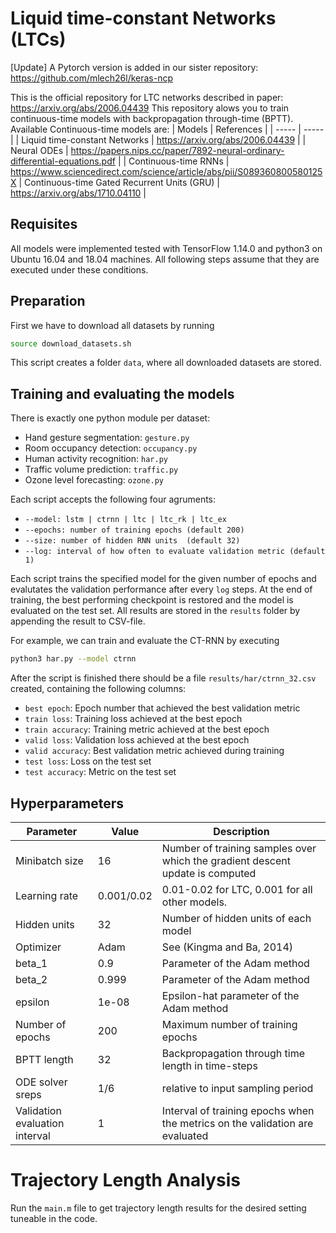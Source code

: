 # Liquid time-constant Networks (LTCs)

[Update] A Pytorch version is added in our sister repository: 
https://github.com/mlech26l/keras-ncp

This is the official repository for LTC networks described in paper: https://arxiv.org/abs/2006.04439
This repository alows you to train continuous-time models with backpropagation through-time (BPTT). Available Continuous-time models are: 
| Models | References |
| ----- | ----- |
| Liquid time-constant Networks | https://arxiv.org/abs/2006.04439 |
| Neural ODEs | https://papers.nips.cc/paper/7892-neural-ordinary-differential-equations.pdf |
| Continuous-time RNNs | https://www.sciencedirect.com/science/article/abs/pii/S089360800580125X |
Continuous-time Gated Recurrent Units (GRU) | https://arxiv.org/abs/1710.04110 |

## Requisites

All models were implemented tested with TensorFlow 1.14.0 and python3 on Ubuntu 16.04 and 18.04 machines.
All following steps assume that they are executed under these conditions.

## Preparation

First we have to download all datasets by running 
```bash
source download_datasets.sh
```
This script creates a folder ```data```, where all downloaded datasets are stored.

## Training and evaluating the models 

There is exactly one python module per dataset:
- Hand gesture segmentation: ```gesture.py```
- Room occupancy detection: ```occupancy.py```
- Human activity recognition: ```har.py```
- Traffic volume prediction: ```traffic.py```
- Ozone level forecasting: ```ozone.py```

Each script accepts the following four agruments:
- ```--model: lstm | ctrnn | ltc | ltc_rk | ltc_ex```
- ```--epochs: number of training epochs (default 200)```
- ```--size: number of hidden RNN units  (default 32)```
- ```--log: interval of how often to evaluate validation metric (default 1)```

Each script trains the specified model for the given number of epochs and evalutates the
validation performance after every ``log`` steps.
At the end of training, the best performing checkpoint is restored and the model is evaluated on the test set.
All results are stored in the ```results``` folder by appending the result to CSV-file.

For example, we can train and evaluate the CT-RNN by executing
```bash
python3 har.py --model ctrnn
```
After the script is finished there should be a file ```results/har/ctrnn_32.csv``` created, containing the following columns:
- ```best epoch```: Epoch number that achieved the best validation metric
- ```train loss```: Training loss achieved at the best epoch
- ```train accuracy```: Training metric achieved at the best epoch
- ```valid loss```: Validation loss achieved at the best epoch
- ```valid accuracy```: Best validation metric achieved during training
- ```test loss```: Loss on the test set
- ```test accuracy```: Metric on the test set

## Hyperparameters

| Parameter | Value | Description | 
| ---- | ---- | ------ |
| Minibatch size | 16 | Number of training samples over which the gradient descent update is computed |
| Learning rate | 0.001/0.02 | 0.01-0.02 for LTC, 0.001 for all other models. |
| Hidden units | 32 | Number of hidden units of each model |
| Optimizer | Adam | See (Kingma and Ba, 2014) |
| beta_1 | 0.9 | Parameter of the Adam method |
| beta_2 | 0.999 | Parameter of the Adam method |
| epsilon | 1e-08 | Epsilon-hat parameter of the Adam method |
| Number of epochs | 200 | Maximum number of training epochs |
| BPTT length | 32 | Backpropagation through time length in time-steps | 
| ODE solver sreps | 1/6 | relative to input sampling period |
| Validation evaluation interval | 1 | Interval of training epochs when the metrics on the validation are evaluated  | 


# Trajectory Length Analysis

Run the ```main.m``` file to get trajectory length results for the desired setting tuneable in the code. 



